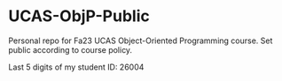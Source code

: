 # UCAS-ObjP-Public
Personal repo for Fa23 UCAS Object-Oriented Programming course. Set public according to course policy.

Last 5 digits of my student ID: 26004
